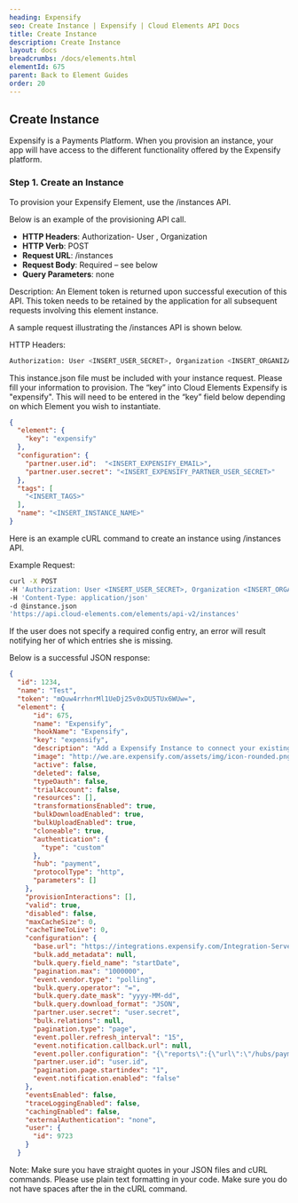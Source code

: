 ```yaml
---
heading: Expensify
seo: Create Instance | Expensify | Cloud Elements API Docs
title: Create Instance
description: Create Instance
layout: docs
breadcrumbs: /docs/elements.html
elementId: 675
parent: Back to Element Guides
order: 20
---
```


## Create Instance

Expensify is a Payments Platform. When you provision an instance, your app will have access to the different functionality offered by the Expensify platform.

### Step 1. Create an Instance

To provision your Expensify Element, use the /instances API.

Below is an example of the provisioning API call.

* __HTTP Headers__: Authorization- User <user secret>, Organization <organization secret>
* __HTTP Verb__: POST
* __Request URL__: /instances
* __Request Body__: Required – see below
* __Query Parameters__: none

Description: An Element token is returned upon successful execution of this API. This token needs to be retained by the application for all subsequent requests involving this element instance.

A sample request illustrating the /instances API is shown below.

HTTP Headers:

```bash
Authorization: User <INSERT_USER_SECRET>, Organization <INSERT_ORGANIZATION_SECRET>

```
This instance.json file must be included with your instance request.  Please fill your information to provision.  The “key” into Cloud Elements Expensify is "expensify".  This will need to be entered in the “key” field below depending on which Element you wish to instantiate.

```JSON
{
  "element": {
    "key": "expensify"
  },
  "configuration": {
    "partner.user.id":  "<INSERT_EXPENSIFY_EMAIL>",
    "partner.user.secret": "<INSERT_EXPENSIFY_PARTNER_USER_SECRET>"
  },
  "tags": [
    "<INSERT_TAGS>"
  ],
  "name": "<INSERT_INSTANCE_NAME>"
}
```

Here is an example cURL command to create an instance using /instances API.

Example Request:

```bash
curl -X POST
-H 'Authorization: User <INSERT_USER_SECRET>, Organization <INSERT_ORGANIZATION_SECRET>'
-H 'Content-Type: application/json'
-d @instance.json
'https://api.cloud-elements.com/elements/api-v2/instances'
```

If the user does not specify a required config entry, an error will result notifying her of which entries she is missing.

Below is a successful JSON response:

```JSON
{
  "id": 1234,
  "name": "Test",
  "token": "mQuw4rrhnrMl1UeDj25v0xDU5TUx6WUw=",
  "element": {
      "id": 675,
      "name": "Expensify",
      "hookName": "Expensify",
      "key": "expensify",
      "description": "Add a Expensify Instance to connect your existing Expensify account to the Payments and Billing Hub, allowing you to manage your reports, etc. across multiple  Elements. You will need your Expensify account information to add an instance.",
      "image": "http://we.are.expensify.com/assets/img/icon-rounded.png",
      "active": false,
      "deleted": false,
      "typeOauth": false,
      "trialAccount": false,
      "resources": [],
      "transformationsEnabled": true,
      "bulkDownloadEnabled": true,
      "bulkUploadEnabled": true,
      "cloneable": true,
      "authentication": {
        "type": "custom"
      },
      "hub": "payment",
      "protocolType": "http",
      "parameters": []
    },
    "provisionInteractions": [],
    "valid": true,
    "disabled": false,
    "maxCacheSize": 0,
    "cacheTimeToLive": 0,
    "configuration": {
      "base.url": "https://integrations.expensify.com/Integration-Server",
      "bulk.add_metadata": null,
      "bulk.query.field_name": "startDate",
      "pagination.max": "1000000",
      "event.vendor.type": "polling",
      "bulk.query.operator": "=",
      "bulk.query.date_mask": "yyyy-MM-dd",
      "bulk.query.download_format": "JSON",
      "partner.user.secret": "user.secret",
      "bulk.relations": null,
      "pagination.type": "page",
      "event.poller.refresh_interval": "15",
      "event.notification.callback.url": null,
      "event.poller.configuration": "{\"reports\":{\"url\":\"/hubs/payment/reports?where=startDate ='${date:yyyy-MM-dd}'\",\"idField\":\"reportId\",\"datesConfiguration\":{\"updatedDateField\":\"created\",\"updatedDateFormat\":\"yyyy-MM-dd HH:mm:ss\",\"updatedDateTimezone\":\"GMT\",\"createdDateField\":\"created\",\"createdDateFormat\":\"yyyy-MM-dd HH:mm:ss\",\"createdDateTimezone\":\"GMT\"}}}",
      "partner.user.id": "user.id",
      "pagination.page.startindex": "1",
      "event.notification.enabled": "false"
    },
    "eventsEnabled": false,
    "traceLoggingEnabled": false,
    "cachingEnabled": false,
    "externalAuthentication": "none",
    "user": {
      "id": 9723
    }
  }
```

Note:  Make sure you have straight quotes in your JSON files and cURL commands.  Please use plain text formatting in your code.  Make sure you do not have spaces after the in the cURL command.
